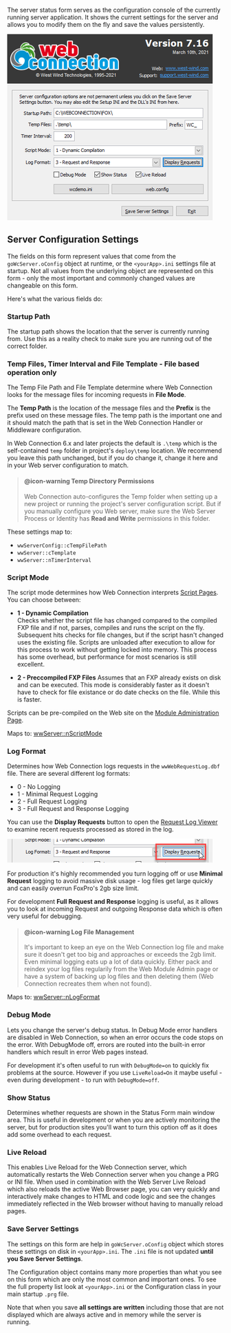 The server status form serves as the configuration console of the currently running server application. It shows the current settings for the server and allows you to modify them on the fly and save the values persistently.

![](/images/misc/StatusForm.png)

## Server Configuration Settings
The fields on this form represent values that come from the `goWcServer.oConfig` object at runtime, or the `<yourApp>.ini` settings file at startup. Not all values from the underlying object are represented on this form - only the most important and commonly changed values are changeable on this form.

Here's what the various fields do:

### Startup Path
The startup path shows the location that the server is currently running from. Use this as a reality check to make sure you are running out of the correct folder.

### Temp Files, Timer Interval and File Template - File based operation only  
The Temp File Path and File Template determine where Web Connection looks for the message files for incoming requests in **File Mode**. 

The **Temp Path** is the location of the message files and the **Prefix** is the prefix used on these message files. The temp path is the important one and it should match the path that is set in the Web Connection Handler or Middleware configuration. 

In Web Connection 6.x and later projects the default is `.\temp` which is the self-contained `temp` folder in project's `deploy\temp` location. We recommend you leave this path unchanged, but if you do change it, change it here and in your Web server configuration to match.

> #### @icon-warning Temp Directory Permissions
> Web Connection auto-configures the Temp folder when setting up a new project or running the project's server configuration script. But if you manually configure you Web server, make sure the Web Server Process or Identity has **Read and Write** permissions in this folder.

These settings map to:

* `wwServerConfig::cTempFilePath`
* `wwServer::cTemplate`
* `wwServer::nTimerInterval`
 

### Script Mode  
The script mode determines how Web Connection interprets [Script Pages](VFPS://Topic/_4DB0VHAQW). You can choose between:

* **1 - Dynamic Compilation**  
Checks whether the script file has changed compared to the compiled FXP file and if not, parses, compiles and runs the script on the fly. Subsequent hits checks for file changes, but if the script hasn't changed uses the existing file. Scripts are unloaded after execution to allow for this process to work without getting locked into memory. This process has some overhead, but performance for most scenarios is still excellent.

* **2 - Preccompiled FXP Files**
Assumes that an FXP already exists on disk and can be executed. This mode is considerably faster as it doesn't have to check for file existance or do date checks on the file. While this is faster.

Scripts can be pre-compiled on the Web site on the [Module Administration Page](VFPS://Topic/_S8X08H3KS).

Maps to: [wwServer::nScriptMode](vfps://Topic/wwServer%3A%3AnScriptMode)

### Log Format
Determines how Web Connection logs requests in the `wwWebRequestLog.dbf` file. There are several different log formats:

* 0 - No Logging
* 1 - Minimal Request Logging
* 2 - Full Request Logging
* 3 - Full Request and Response Logging

You can use the **Display Requests** button to open the [Request Log Viewer](VFPS://Topic/_5ZP0PNXIR) to examine recent requests processed as stored in the log.

![](/images/ManagementConsole/serverstatus_saverequest.png)

For production it's highly recommended you turn logging off or use **Minimal Request** logging to avoid massive disk usage - log files get large quickly and can easily overrun FoxPro's 2gb size limit. 

For development **Full Request and Response** logging is useful, as it allows you to look at incoming Request and outgoing Response data which is often very useful for debugging. 

> #### @icon-warning Log File Management
> It's important to keep an eye on the Web Connection log file and make sure it doesn't get too big and approaches or exceeds the 2gb limit. Even minimal logging eats up a lot of data quickly. Either pack and reindex your log files regularily from the Web Module Admin page or have a system of backing up log files and then deleting them (Web Connection recreates them when not found).

Maps to: [wwServer::nLogFormat](VFPS://Topic/_S840RBC7J)

### Debug Mode
Lets you change the server's debug status. In Debug Mode error handlers are disabled in Web Connection, so when an error occurs the code stops on the error. With DebugMode off, errors are routed into the built-in error handlers which result in error Web pages instead. 

For development it's often useful to run with `DebugMode=on` to quickly fix problems at the source. However if you use `LiveReload=On` it maybe useful - even during development - to run with `DebugMode=off`.

### Show Status
Determines whether requests are shown in the Status Form main window area. This is useful in development or when you are actively monitoring the server, but for production sites you'll want to turn this option off as it does add some overhead to each request. 

### Live Reload
This enables Live Reload for the Web Connection server, which automatically restarts the Web Connection server when you change a PRG or INI file. When used in combination with the Web Server Live Reload which also reloads the active Web Browser page,  you can very quickly and interactively make changes to HTML and code logic and see the changes immediately reflected in the Web browser without having to manually reload pages.

### Save Server Settings
The settings on this form are help in `goWcServer.oConfig` object which stores these settings on disk in `<yourApp>.ini`. The `.ini` file is not updated **until you Save Server Settings**. 

The Configuration object contains many more properties than what you see on this form which are only the most common and important ones. To see the full property list look at `<yourApp>.ini` or the Configuration class in your main startup `.prg` file. 

Note that when you save **all settings are written** including those that are not displayed which are always active and in memory while the server is running.